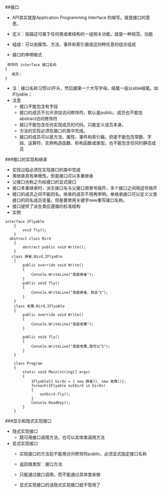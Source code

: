 ##接口
 - API其实就是Application Programming Interface 的缩写。就是接口的意思。
 - 定义：指描述可属于任何类或者结构的一组相关功能。就是一种规范、功能
 - 组成：可以由属性、方法、事件和索引器或这四种任意的组合组成
 
 - 接口的申明格式
  
  ```
   修饰符 interface 接口名称
  {
     成员；
  }
  ```
  - 注：接口名称习惯以I开头，然后接第一个大写字母。结尾一般以able结尾。如IFlyable；
  - 注意
    - 接口不能包含有字段
    - 接口的成员不允许添加访问修饰符。默认是public。成员也不能加abstract访问修饰符
    - 接口不能包含任何实现成员的代码。只能定义成员本身。
    - 方法的实现必须在接口的类中完成。
    - 接口的成员可以是方法、属性、事件和索引器。但是不能包含常数、字段、运算符、实例构造函数、析构函数或类型。也不能包含任何的静态成员
    
###接口的实现和继承
 - 实现过程必须在实现接口的类中完成
 - 类继承具有单根性。但是接口可以多重继承
 - 父接口也称之为给接口的显式接口
 - 接口多重继承时，派生接口名与父接口用冒号隔开，多个接口之间用逗号隔开
 - 接口的成员之间不能同名。继承的成员不用再申明。单继承接口可以定义父类接口的同名成员变量。但是要使用关键字new重写接口名称。
 - 接口提供了派生类应遵循的标准结构
 - 实例
  

```
interface IFlyable
    {
        void fly();
    }
  abstract class Bird
    {
        abstract public void Write();
    }
   class 麻雀:Bird,IFlyable
    {
        public override void Write()
        {
            Console.WriteLine("我是麻雀");
        }
        public void fly()
        {
            Console.WriteLine("我是麻雀，我会飞");
        }
    }
    class 老鹰:Bird,IFlyable
    {
        public override void Write()
        {
            Console.WriteLine("我是老鹰");
        }
        
        public void fly()
        {
            Console.WriteLine("我是老鹰,我可以飞");
        }
    }
    
    class Program
    {
        static void Main(string[] args)
        {
            IFlyable[] birds = { new 麻雀(), new 老鹰()};
            foreach(IFlyable outbird in birds)
            {
                outbird.fly();
            }
            Console.ReadKey();
        }
    }
```

###显示和隐式实现接口
 - 隐式实现接口
   - 既可用接口调用方法，也可以具体类调用方法
 - 显式实现接口
   - 实现接口的方法前不能用访问修饰符public，必须显式指定接口名称
   - 返回值类型：接口方法
   - 只能通过接口调用，而不能通过具体类来做
   
   - 显式实现接口的话隐式实现接口就不管用了
   
   


 
 
 